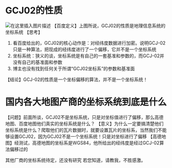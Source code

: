 
# GCJ02的性质
![在这里插入图片描述](https://img-blog.csdnimg.cn/20190402102150501.png?x-oss-process=image/watermark,type_ZmFuZ3poZW5naGVpdGk,shadow_10,text_aHR0cHM6Ly9ibG9nLmNzZG4ubmV0L3N1bW1lcl9kZXc=,size_16,color_FFFFFF,t_70)
【百度定义】上图所说，GCJ02的性质是地理信息系统的坐标系统
【思考】
1. 看百度给出的，GCJ02的核心动作是：对经纬度数据进行加密。说明GCJ-02只是一种算法，把现成的经纬度进行了一个偏移，它并不是一个坐标系统
2. 坐标系统：狭义的谈，坐标系统是有自己的一套基准和参数的，而GCJ-02并没有自己的基准面和参数
3. 博主也没有找到任何关于所谓“GCJ02坐标系”的参数和基准面

【结论】GCJ-02的性质是一个坐标偏移的算法，并不是一个坐标系统！

# 国内各大地图产商的坐标系统到底是什么
【问题】前面所谈，GCJ02不是坐标系统，只是对坐标值进行了偏移，那么高德地图、百度地图他们真实的坐标系统是什么？
【意义】为什么一定要搞清楚他们坐标系统是什么？爬取他们的瓦片数据时，就要设置瓦片的坐标系，当然我们不能够设置GCJ02，因为GCJ02不是一个坐标系统！只是对坐标进行了偏移
【高德地图】经测试，高德地图的坐标系是WGS84，他所给出的经纬度是经过GCJ-02算法偏移过的

其他厂商的坐标系统待定，还没有研究
若您知道，请教我，不胜感激。
